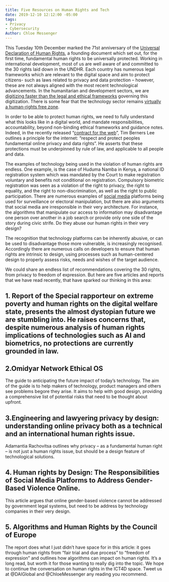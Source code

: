 ```yaml
---
title: Five Resources on Human Rights and Tech
date: 2019-12-10 12:12:00 -05:00
tags:
- Privacy
- Cybersecurity
Author: Chloe Messenger
---
```


This Tuesday 10th December marked the 71st anniversary of the [Universal Declaration of Human Rights](https://www.un.org/en/universal-declaration-human-rights/), a founding document which set out, for the first time, fundamental human rights to be universally protected. Working in international development, most of us are well aware of and committed to the 30 rights laid down in the UNDHR. Each country has numerous legal frameworks which are relevant to the digital space and aim to protect citizens- such as laws related to privacy and data protection – however, these are not always aligned with the most recent technological advancements. In the humanitarian and development sectors, we are [digitizing faster than the legal and ethical frameworks](https://reliefweb.int/report/world/future-financial-assistance-outlook-2030-enaresfr) governing this digitization. There is some fear that the technology sector remains [virtually a human-rights free zone](https://www.ohchr.org/EN/NewsEvents/Pages/DisplayNews.aspx?NewsID=25156). 
<!--more-->

In order to be able to protect human rights, we need to fully understand what this looks like in a digital world, and mandate responsibilities, accountability, beyond non-binding ethical frameworks and guidance notes. Indeed, in the recently released “[contract for the web](https://contractfortheweb.org/principles/principle-3-respect-and-protect-peoples-fundamental-online-privacy-and-data-rights/)”, Tim Berners Lee outlines a principle for the internet: “respect and protect peoples fundamental online privacy and data rights”.  He asserts that these protections must be underpinned by rule of law, and applicable to all people and data.
 
The examples of technology being used in the violation of human rights are endless. One example, is the case of Huduma Namba in Kenya, a national ID registration system which was mandated by the Court to make registration voluntary and benefits not conditional on registration. Compulsory biometric registration was seen as a violation of the right to privacy, the right to equality, and the right to non-discrimination, as well as the right to public participation. There are numerous examples of [social media](https://www.freedomonthenet.org/report/freedom-on-the-net/2019/the-crisis-of-social-media) platforms being used for surveillance or electoral manipulation, but there are also arguments that social media are irresponsible in their very architecture. For instance, the algorithms that manipulate our access to information may disadvantage one person over another in a job search or provide only one side of the story during civic strife. Do they abuse our human rights in their very design?

The recognition that technology platforms can be inherently abusive, or can be used to disadvantage those more vulnerable, is increasingly recognised. Accordingly there are numerous calls on developers to ensure that human rights are intrinsic to design, using processes such as human-centered design to properly assess risks, needs and wishes of the target audience. 

We could share an endless list of recommendations covering the 30 rights, from privacy to freedom of expression. But here are five articles and reports that we have read recently, that have sparked our thinking in this area:

## 1. Report of the Special rapporteur on extreme poverty and human rights on the digital welfare state, presents the almost dystopian future we are stumbling into. He raises concerns that, despite numerous analysis of human rights implications of technologies such as AI and biometrics, no protections are currently grounded in law. 
## 2.Omidyar Network Ethical OS
The guide to anticipating the future impact of today’s technology. The aim of the guide is to help makers of technology, product managers and others see problems begore they arise. It aims to help with good design, providing a comprehensive list of potential risks that need to be thought about upfront.

## 3.Engineering and lawyering privacy by design: understanding online privacy both as a technical and an international human rights issue. 
Adamantia Rachovitsa outlines why privacy – as a fundamental human right – is not just a human rights issue, but should be a design feature of technological solutions. 

## 4. Human rights by Design: The Responsibilities of Social Media Platforms to Address Gender‐Based Violence Online. 
This article argues that online gender-based violence cannot be addressed by government legal systems, but need to be address by technology companies in their very design.

## 5. Algorithms and Human Rights by the Council of Europe
The report does what I just didn’t have space for in this article: it goes through human rights from “fair trial and due process” to “freedom of expression” and outlines how algorithms can impact on human rights. It’s a long read, but worth it for those wanting to really dig into the topic.
We hope to continue the conversation on human rights in the ICT4D space. Tweet us at @DAIGlobal and @ChloeMessenger any reading you recommend.  
